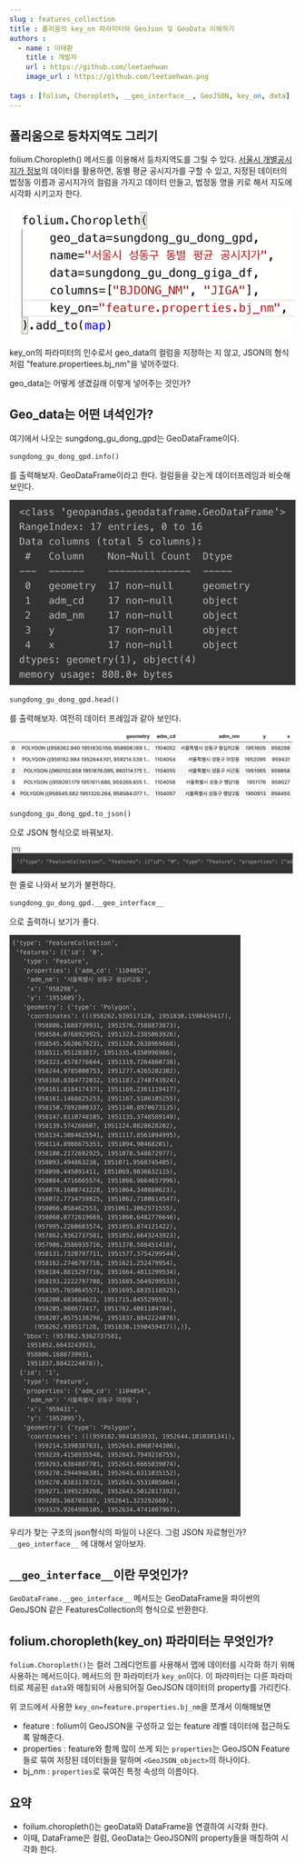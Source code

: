 ```yaml
---
slug : features_collection
title : 폴리움의 key_on 파라미터와 GeoJson 및 GeoData 이해하기
authors :
  - name : 이태환
    title : 개발자
    url : https://github.com/leetaehwan
    image_url : https://github.com/leetaehwan.png
  
tags : [folium, Choropleth, __geo_interface__, GeoJSON, key_on, data]
---
```


## 폴리움으로 등차지역도 그리기
folium.Choropleth() 메서드를 이용해서 등차지역도를 그릴 수 있다.
[서울시 개별공시지가 정보](http://data.seoul.go.kr/dataList/OA-1180/F/1/datasetView.do)의 데이터를 활용하면, 동별 평균 공시지가를 구할 수 있고,
지정된 데이터의 법정동 이름과 공시지가의 컬럼을 가지고 데이터 만들고, 법정동 명을 키로 해서 지도에 시각화 시키고자 한다.

![](./1_folium_choropleth.png)

key_on의 파라미터의 인수로서 geo_data의 컬럼을 지정하는 지 않고, JSON의 형식처럼 "feature.propertiees.bj_nm"을 넣어주었다.

geo_data는 어떻게 생겼길래 이렇게 넣어주는 것인가?

## Geo_data는 어떤 녀석인가?

여기에서 나오는 sungdong_gu_dong_gpd는 GeoDataFrame이다.

```python
sungdong_gu_dong_gpd.info()
```
를 출력해보자. GeoDataFrame이라고 한다. 컬럼들을 갖는게 데이터프레임과 비슷해보인다.

![](./2_sungdong_gu_dong_gpd.png)

```python
sungdong_gu_dong_gpd.head()
```
를 출력해보자. 여전히 데이터 프레임과 같아 보인다.

![](./3_sungdong_gu_dong_gpd.png)

```python
sungdong_gu_dong_gpd.to_json()
```
으로 JSON 형식으로 바꿔보자.

![](./4_sungdong_gu_dong_gpd.png)
한 줄로 나와서 보기가 불편하다.

```python
sungdong_gu_dong_gpd.__geo_interface__
```
으로 출력하니 보기가 좋다.

![](./5_sungdong_gu_dong_gpd.png)

우리가 찾는 구조의 json형식의 파일이 나온다. 그럼 JSON 자료형인가? `__geo_interface__` 에 대해서 알아보자.

## `__geo_interface__`이란 무엇인가?
`GeoDataFrame.__geo_interface__` 메서드는 GeoDataFrame을 파이썬의 GeoJSON 같은 FeaturesCollection의 형식으로 반환한다.

## folium.choropleth(key_on) 파라미터는 무엇인가?
`folium.Choropleth()`는 컬러 그레디언트를 사용해서 맵에 데이터를 시각화 하기 위해 사용하는 메서드이다.
메서드의 한 파라미터가 `key_on`이다. 이 파라미터는 다른 파라미터로 제공된 `data`와 매칭되어 사용되어질 GeoJSON 데이터의 property를 가리킨다.

위 코드에서 사용한 `key_on=feature.properties.bj_nm`을 쪼개서 이해해보면
- feature : folium이 GeoJSON을 구성하고 있는 feature 레벨 데이터에 접근하도록 말해준다.
- properties : feature와 함께 많이 쓰게 되는 `properties`는 GeoJSON Feature들로 묶여 저장된 데이터들을 말하며 `<GeoJSON_object>`의 하나이다.
- bj_nm : `properties`로 묶여진 특정 속성의 이름이다.


## 요약
- foilum.choropleth()는 geoData와 DataFrame을 연결하여 시각화 한다.
- 이때, DataFrame은 컬럼, GeoData는 GeoJSON의 property들을 매칭하여 시각화 한다.